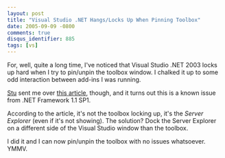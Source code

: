 ```yaml
---
layout: post
title: "Visual Studio .NET Hangs/Locks Up When Pinning Toolbox"
date: 2005-09-09 -0800
comments: true
disqus_identifier: 885
tags: [vs]
---
```

For, well, quite a long time, I've noticed that Visual Studio .NET 2003
locks up hard when I try to pin/unpin the toolbox window. I chalked it
up to some odd interaction between add-ins I was running.
 
 [Stu](http://www.stuartthompson.net) sent me over [this
article](http://groups.google.com/group/microsoft.public.vsnet.ide/browse_thread/thread/18ddc078df86bd9/53b4f84dd78c03e8?tvc=2&hl=en#53b4f84dd78c03e8),
though, and it turns out this is a known issue from .NET Framework 1.1
SP1.
 
 According to the article, it's not the toolbox locking up, it's the
*Server Explorer* (even if it's not showing). The solution? Dock the
Server Explorer on a different side of the Visual Studio window than the
toolbox.
 
 I did it and I can now pin/unpin the toolbox with no issues whatsoever.
YMMV.
